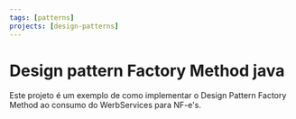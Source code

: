 ```yaml
---
tags: [patterns]
projects: [design-patterns]
---
```

# Design pattern Factory Method java

Este projeto é um exemplo de como implementar o Design Pattern Factory Method ao consumo do WerbServices para NF-e's.

